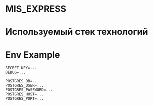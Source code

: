 # MIS_EXPRESS

# Используемый стек технологий

# Env Example
```
SECRET_KEY=...
DEBUG=...

POSTGRES_DB=...
POSTGRES_USER=...
POSTGRES_PASSWORD=...
POSTGRES_HOST=...
POSTGRES_PORT=...
```